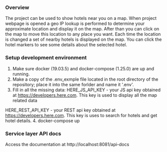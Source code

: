 ### Overview
The project can be used to show hotels near you on a map. When project webpage is opened a geo IP lookup is performed to determine your approximate location and display it on the map. After than you can click on the map to move this location to any place you want. Each time the location is changed a set of nearby hotels is displayed on the map. You can click the hotel markers to see some details about the selected hotel.

### Setup development environment
1. Make sure docker (19.03.5) and docker-compose (1.25.0) are up and running.
2. Make a copy of the .env_exmple file located in the root directory of the repository; place it into the same forlder and name it '.env'.
3. Fill in all the missing data:
HERE_JS_API_KEY - your JS api key obtained at https://developers.here.com. This key is used to display all the map related data

HERE_REST_API_KEY - your REST api key obtained at https://developers.here.com. This key is uses to search for hotels and get hotel details.
4. docker-compose up

### Service layer API docs
Access the documentation at http://localhost:8081/api-docs
